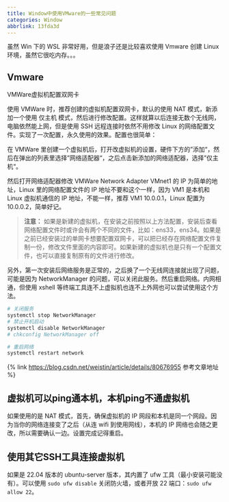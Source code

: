 ```yaml
---
title: Window中使用VMware的一些常见问题
categories: Window
abbrlink: 13fda3d
---
```


虽然 Win 下的 WSL 非常好用，但是浪子还是比较喜欢使用 Vmware 创建 Linux 环境，虽然它很吃内存。。。

<!-- more -->

## Vmware

VMWare虚拟机配置双网卡

使用 VMWare 时，推荐创建的虚拟机配置双网卡，默认的使用 NAT 模式，新添加一个使用 仅主机 模式，然后进行修改配置。这样就算以后连接无数个无线网，电脑依然能上网，但是使用 SSH 远程连接时依然不用修改 Linux 的网络配置文件。实现了一次配置，永久使用的效果。配置也很简单：

在 VMWare 里创建一个虚拟机后，打开改虚拟机的设置，硬件下方的”添加“，然后在弹出的列表里选择”网络适配器“，之后点击新添加的网络适配器，选择”仅主机“。

然后打开网络适配器修改 VMWare Network Adapter VMnet1 的 IP 为简单的地址，Linux 里的网络配置文件的 IP 地址不要和这个一样，因为 VM1 是本机和 Linux 虚拟机通信的 IP 地址，不能一样，推荐 VM1 10.0.0.1，Linux 配置为 10.0.0.2，简单好记。

> **注意：** 如果是新建的虚拟机，在安装之前按照以上方法配置，安装后查看网络配置文件时或许会有两个不同的文件，比如：ens33，ens34。如果是之前已经安装过的单网卡想要配置双网卡，可以把已经存在网络配置文件复制一份，修改文件里面的内容即可。如果新建的虚拟机也是只有一个配置文件，也可以直接复制原有的文件进行修改。

另外，第一次安装后网络服务是正常的，之后换了一个无线网连接就出现了问题，可能是因为 NetworkManager 的问题，可以关闭此服务。然后重启网络。内网相通，但使用 xshell 等终端工具连不上虚拟机也连不上外网也可以尝试使用这个方法。

```bash
# 关闭服务
systemctl stop NetworkManager
# 禁止开机启动
systemctl disable NetworkManager
# chkconfig NetworkManager off

# 重启网络
systemctl restart network
```

{% link https://blog.csdn.net/weistin/article/details/80676955 参考文章地址 %}

## 虚拟机可以ping通本机，本机ping不通虚拟机

如果使用的是 NAT 模式，首先，确保虚拟机的 IP 网段和本机是同一个网段。因为当你的网络连接变了之后（从连 wifi 到使用网线），本机的 IP 网络也会随之更改，所以需要确认一边。设置完成记得重启。

## 使用其它SSH工具连接虚拟机

如果是 22.04 版本的 ubuntu-server 版本，其内置了 ufw 工具（最小安装可能没有）。可以使用 `sudo ufw disable` 关闭防火墙，或者开放 22 端口：`sudo ufw allow 22`。

